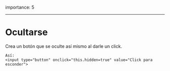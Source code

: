 importance: 5

---

# Ocultarse

Crea un botón que se oculte así mismo al darle un click.

```online
Así:
<input type="button" onclick="this.hidden=true" value="Click para esconder">
```
